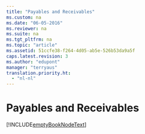 ```yaml
---
title: "Payables and Receivables"
ms.custom: na
ms.date: "06-05-2016"
ms.reviewer: na
ms.suite: na
ms.tgt_pltfrm: na
ms.topic: "article"
ms.assetid: 51ccfe38-f264-4d05-ab5e-526b53da9a5f
caps.latest.revision: 3
ms.author: "edupont"
manager: "terryaus"
translation.priority.ht: 
  - "nl-nl"
---
```

# Payables and Receivables
[!INCLUDE[emptyBookNodeText](../../Finance/includes/emptybooknodetext_md.md)]